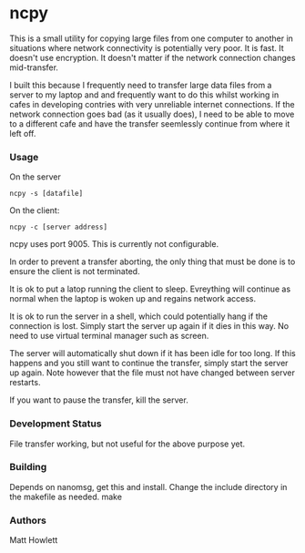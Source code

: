 # ncpy

This is a small utility for copying large files from one computer to another in situations where 
network connectivity is potentially very poor. It is fast. It doesn't use encryption. It doesn't
matter if the network connection changes mid-transfer.

I built this because I frequently need to transfer large data files from a server to my laptop and
and frequently want to do this whilst working in cafes in developing contries with very unreliable
internet connections. If the network connection goes bad (as it usually does), I need to be able to
move to a different cafe and have the transfer seemlessly continue from where it left off.


### Usage

On the server

    ncpy -s [datafile]
    
On the client:

    ncpy -c [server address]
    
ncpy uses port 9005. This is currently not configurable. 

In order to prevent a transfer aborting, the only thing that must be done is to
ensure the client is not terminated.

It is ok to put a latop running the client to sleep. Evreything will continue as 
normal when the laptop is woken up and regains network access.

It is ok to run the server in a shell, which could potentially hang if the connection
is lost. Simply start the server up again if it dies in this way. No need to use
virtual terminal manager such as screen.

The server will automatically shut down if it has been idle for too long. If this
happens and you still want to continue the transfer, simply start the server up
again. Note however that the file must not have changed between server restarts.

If you want to pause the transfer, kill the server.


### Development Status

File transfer working, but not useful for the above purpose yet.


### Building

Depends on nanomsg, get this and install.
Change the include directory in the makefile as needed.
make

### Authors

Matt Howlett

